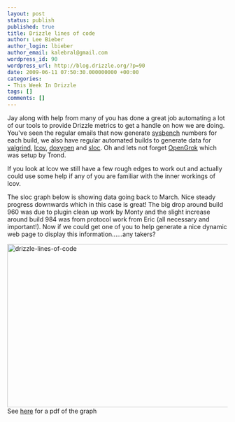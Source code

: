 ```yaml
---
layout: post
status: publish
published: true
title: Drizzle lines of code
author: Lee Bieber
author_login: lbieber
author_email: kalebral@gmail.com
wordpress_id: 90
wordpress_url: http://blog.drizzle.org/?p=90
date: 2009-06-11 07:50:30.000000000 +00:00
categories:
- This Week In Drizzle
tags: []
comments: []
---
```

Jay along with help from many of you has done a great job automating a lot of our tools to provide Drizzle metrics to get a handle on how we are doing. You've seen the regular emails that now generate <a href="https://launchpad.net/sysbench">sysbench</a> numbers for each build, we also have regular automated builds to generate data for <a href="http://valgrind.org/">valgrind</a>, <a href="http://drizzle.org/lcov/">lcov</a>, <a href="http://drizzle.org/doxygen/">doxygen</a> and <a href="http://www.dwheeler.com/sloccount/">sloc</a>. Oh and lets not forget <a href="http://gorf.tangent.org/source/">OpenGrok</a> which was setup by Trond.

If you look at lcov we still have a few rough edges to work out and actually could use some help if any of you are familiar with the inner workings of lcov. 

The sloc graph below is showing data going back to March. Nice steady progress downwards which in this case is great! The big drop around build 960 was due to plugin clean up work by Monty and the slight increase around build 984 was from protocol work from Eric (all necessary and important!). Now if we could get one of you to help generate a nice dynamic web page to display this information......any takers?

<img src="http://173.203.216.19/wordpress/wp-content/uploads/2009/06/drizzle-lines-of-code-300x224.jpg" alt="drizzle-lines-of-code" title="drizzle-lines-of-code" width="600" height="374" class="alignnone size-medium wp-image-105" />
See <a href="http://drizzle.org/wiki/Image:Drizzle_Lines_of_Code.pdf">here</a> for a pdf of the graph
